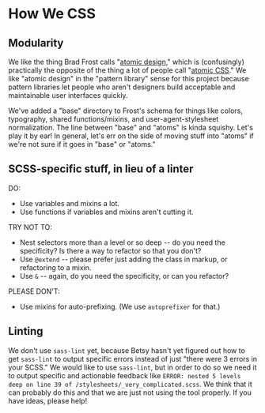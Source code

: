 # How We CSS

## Modularity

We like the thing Brad Frost calls "[atomic design](http://bradfrost.com/blog/post/atomic-web-design/)," which is (confusingly) practically the opposite of the thing a lot of people call "[atomic CSS](https://acss.io/)." We like "atomic design" in the "pattern library" sense for this project because pattern libraries let people who aren't designers build acceptable and maintainable user interfaces quickly.

We've added a "base" directory to Frost's schema for things like colors, typography, shared functions/mixins, and user-agent-stylesheet normalization. The line between "base" and "atoms" is kinda squishy. Let's play it by ear! In general, let's err on the side of moving stuff into "atoms" if we're not sure if it goes in "base" or "atoms."

## SCSS-specific stuff, in lieu of a linter

DO:
* Use variables and mixins a lot.
* Use functions if variables and mixins aren't cutting it.

TRY NOT TO:
* Nest selectors more than a level or so deep -- do you need the specificity? Is there a way to refactor so that you don't?
* Use `@extend` -- please prefer just adding the class in markup, or refactoring to a mixin.
* Use `&` -- again, do you need the specificity, or can you refactor?

PLEASE DON'T:
* Use mixins for auto-prefixing. (We use `autoprefixer` for that.)

## Linting

We don't use `sass-lint` yet, because Betsy hasn't yet figured out how to get `sass-lint` to output specific errors instead of just "there were 3 errors in your SCSS." We would like to use `sass-lint`, but in order to do so we need it to output specific and actionable feedback like `ERROR: nested 5 levels deep on line 39 of /stylesheets/_very_complicated.scss`. We think that it can probably do this and that we are just not using the tool properly. If you have ideas, please help!